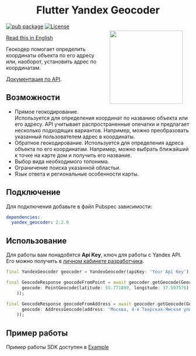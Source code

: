 <h1 align="center">Flutter Yandex Geocoder</h1>

<a href="https://madbrains.ru/"><img src="https://firebasestorage.googleapis.com/v0/b/mad-brains-web.appspot.com/o/logo.png?alt=media" width="200" align="right" style="margin: 20px;"/></a>

[![pub package](https://img.shields.io/pub/v/yandex_geocoder.svg)](https://pub.dartlang.org/packages/yandex_geocoder)
[![License](https://img.shields.io/badge/license-MIT-blue.svg)](https://opensource.org/licenses/MIT)

[Read this in English](README.md)

Геокодер помогает определить координаты объекта по его адресу или, наоборот, установить адрес по координатам.

[Документация по API][documentation].

## Возможности
* Прямое геокодирование. Используется для определения координат по названию объекта или его адресу. API учитывает распространенные опечатки и предлагает несколько подходящих вариантов. Например, можно преобразовать указанный пользователем адрес в координаты.
* Обратное геокодирование. Используется для определения адреса объекта по его координатам. Например, можно выбрать ближайший к точке на карте дом и получить его название.
* Выбор вида необходимого топонима.
* Ограничение поиска указанной областьи.
* Язык ответа и региональные особенности карты.

## Подключение
Для подключения добавьте в файл Pubspec зависимости:
```yaml
dependencies:
  yandex_geocoder: 2.2.0
```

## Использование
Для работы вам понадобятся **Api Key**, ключ для работы с Yandex API. Его можно получить в [личном кабинете разработчика][account].

```dart
final YandexGeocoder geocoder = YandexGeocoder(apiKey: 'Your Api Key');

final GeocodeResponse geocodeFromPoint = await geocoder.getGeocode(GeocodeRequest(
      geocode: PointGeocode(latitude: 55.771899, longitude: 37.597576),
    ));

final GeocodeResponse geocodeFromAddress = await geocoder.getGeocode(GeocodeRequest(
      geocode: AddressGeocode(address: 'Москва, 4-я Тверская-Ямская улица, 7'),
    ));
```

## Пример работы
Пример работы SDK доступен в [Example][example]

[documentation]: https://yandex.ru/dev/maps/geocoder/doc/desc/concepts/about.html
[account]: https://developer.tech.yandex.ru/?from=geocoder
[example]: https://github.com/MadBrains/Yandex-Geocoder-Flutter/tree/main/example/
